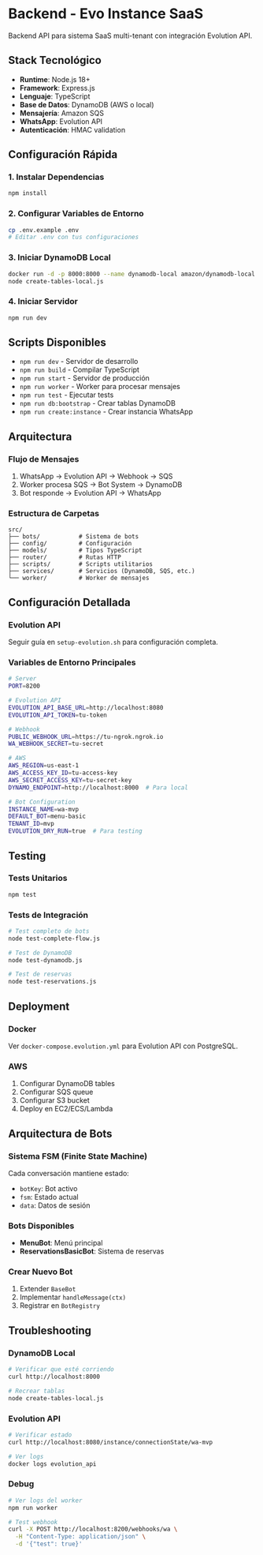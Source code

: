 # Backend - Evo Instance SaaS

Backend API para sistema SaaS multi-tenant con integración Evolution API.

## Stack Tecnológico

- **Runtime**: Node.js 18+
- **Framework**: Express.js
- **Lenguaje**: TypeScript
- **Base de Datos**: DynamoDB (AWS o local)
- **Mensajería**: Amazon SQS
- **WhatsApp**: Evolution API
- **Autenticación**: HMAC validation

## Configuración Rápida

### 1. Instalar Dependencias
```bash
npm install
```

### 2. Configurar Variables de Entorno
```bash
cp .env.example .env
# Editar .env con tus configuraciones
```

### 3. Iniciar DynamoDB Local
```bash
docker run -d -p 8000:8000 --name dynamodb-local amazon/dynamodb-local -jar DynamoDBLocal.jar -sharedDb
node create-tables-local.js
```

### 4. Iniciar Servidor
```bash
npm run dev
```

## Scripts Disponibles

- `npm run dev` - Servidor de desarrollo
- `npm run build` - Compilar TypeScript
- `npm run start` - Servidor de producción
- `npm run worker` - Worker para procesar mensajes
- `npm run test` - Ejecutar tests
- `npm run db:bootstrap` - Crear tablas DynamoDB
- `npm run create:instance` - Crear instancia WhatsApp

## Arquitectura

### Flujo de Mensajes
1. WhatsApp → Evolution API → Webhook → SQS
2. Worker procesa SQS → Bot System → DynamoDB
3. Bot responde → Evolution API → WhatsApp

### Estructura de Carpetas
```
src/
├── bots/           # Sistema de bots
├── config/         # Configuración
├── models/         # Tipos TypeScript
├── router/         # Rutas HTTP
├── scripts/        # Scripts utilitarios
├── services/       # Servicios (DynamoDB, SQS, etc.)
└── worker/         # Worker de mensajes
```

## Configuración Detallada

### Evolution API
Seguir guía en `setup-evolution.sh` para configuración completa.

### Variables de Entorno Principales
```bash
# Server
PORT=8200

# Evolution API
EVOLUTION_API_BASE_URL=http://localhost:8080
EVOLUTION_API_TOKEN=tu-token

# Webhook
PUBLIC_WEBHOOK_URL=https://tu-ngrok.ngrok.io
WA_WEBHOOK_SECRET=tu-secret

# AWS
AWS_REGION=us-east-1
AWS_ACCESS_KEY_ID=tu-access-key
AWS_SECRET_ACCESS_KEY=tu-secret-key
DYNAMO_ENDPOINT=http://localhost:8000  # Para local

# Bot Configuration
INSTANCE_NAME=wa-mvp
DEFAULT_BOT=menu-basic
TENANT_ID=mvp
EVOLUTION_DRY_RUN=true  # Para testing
```

## Testing

### Tests Unitarios
```bash
npm test
```

### Tests de Integración
```bash
# Test completo de bots
node test-complete-flow.js

# Test de DynamoDB
node test-dynamodb.js

# Test de reservas
node test-reservations.js
```

## Deployment

### Docker
Ver `docker-compose.evolution.yml` para Evolution API con PostgreSQL.

### AWS
1. Configurar DynamoDB tables
2. Configurar SQS queue
3. Configurar S3 bucket
4. Deploy en EC2/ECS/Lambda

## Arquitectura de Bots

### Sistema FSM (Finite State Machine)
Cada conversación mantiene estado:
- `botKey`: Bot activo
- `fsm`: Estado actual
- `data`: Datos de sesión

### Bots Disponibles
- **MenuBot**: Menú principal
- **ReservationsBasicBot**: Sistema de reservas

### Crear Nuevo Bot
1. Extender `BaseBot`
2. Implementar `handleMessage(ctx)`
3. Registrar en `BotRegistry`

## Troubleshooting

### DynamoDB Local
```bash
# Verificar que esté corriendo
curl http://localhost:8000

# Recrear tablas
node create-tables-local.js
```

### Evolution API
```bash
# Verificar estado
curl http://localhost:8080/instance/connectionState/wa-mvp

# Ver logs
docker logs evolution_api
```

### Debug
```bash
# Ver logs del worker
npm run worker

# Test webhook
curl -X POST http://localhost:8200/webhooks/wa \
  -H "Content-Type: application/json" \
  -d '{"test": true}'
```